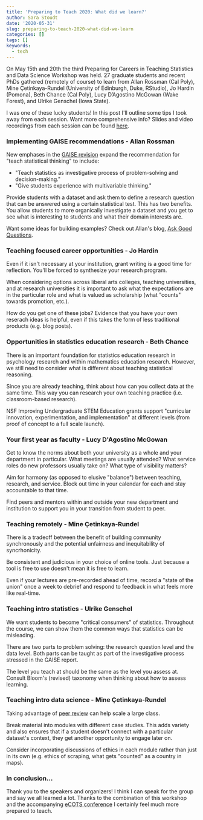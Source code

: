 ```yaml
---
title: 'Preparing to Teach 2020: What did we learn?'
author: Sara Stoudt
date: '2020-05-31'
slug: preparing-to-teach-2020-what-did-we-learn
categories: []
tags: []
keywords:
  - tech
---
```


On May 15th and 20th the third Preparing for Careers in Teaching Statistics and Data Science Workshop was held. 27 graduate students and recent PhDs gathered (remotely of course) to learn from Allan Rossman (Cal Poly), Mine Çetinkaya-Rundel (University of Edinburgh, Duke, RStudio), Jo Hardin (Pomona), Beth Chance (Cal Poly), Lucy D’Agostino McGowan (Wake Forest), and Ulrike Genschel (Iowa State). 

I was one of these lucky students! In this post I'll outline some tips I took away from each session. Want more comprehensive info? Slides and video recordings from each session can be found [here](https://preparingtoteach.org/agenda/).

<!--more-->

### Implementing GAISE recommendations - Allan Rossman

New emphases in the [GAISE revision](https://www.amstat.org/asa/education/Guidelines-for-Assessment-and-Instruction-in-Statistics-Education-Reports.aspx) expand the recommendation for "teach statistical thinking" to include:

- "Teach statistics as investigative process of problem-solving and decision-making."
- "Give students experience with multivariable thinking."

Provide students with a dataset and ask them to define a research question that can be answered using a certain statistical test. This has two benefits. You allow students to more organically investigate a dataset and you get to see what is interesting to students and what their domain interests are.

Want some ideas for building examples? Check out Allan's blog, [Ask Good Questions](https://askgoodquestions.blog/posts/).

### Teaching focused career opportunities - Jo Hardin

Even if it isn't necessary at your institution, grant writing is a good time for reflection. You'll be forced to synthesize your research program. 

When considering options across liberal arts colleges, teaching universities, and at research universities it is important to ask what the expectations are in the particular role and what is valued as scholarship (what "counts" towards promotion, etc.).

How do you get one of these jobs? Evidence that you have your own reserach ideas is helpful, even if this takes the form of less traditional products (e.g. blog posts).  

### Opportunities in statistics education research - Beth Chance

There is an important foundation for statistics education research in psychology research and within mathematics education research. However, we still need to consider what is different about teaching statistical reasoning.

Since you are already teaching, think about how can you collect data at the same time. This way you can research your own teaching practice (i.e. classroom-based research).

NSF Improving Undergraduate STEM Education grants support "curricular innovation, experimentation, and implementation" at different levels (from proof of concept to a full scale launch).

### Your first year as faculty - Lucy D'Agostino McGowan

Get to know the norms about both your university as a whole and your department in particular. What meetings are usually attended? What service roles do new professors usually take on? What type of visibility matters?

Aim for harmony (as opposed to elusive "balance") between teaching, research, and service. Block out time in your calendar for each and stay accountable to that time. 

Find peers and mentors within and outside your new department and institution to support you in your transition from student to peer.

### Teaching remotely - Mine Çetinkaya-Rundel

There is a tradeoff between the benefit of building community synchronously and the potential unfairness and inequitability of syncrhonicity.

Be consistent and judicious in your choice of online tools. Just because a tool is free to use doesn't mean it is free to learn. 

Even if your lectures are pre-recorded ahead of time, record a "state of the union" once a week to debrief and respond to feedback in what feels more like real-time.

### Teaching intro statistics - Ulrike Genschel

We want students to become "critical consumers" of statistics. Throughout the course, we can show them the common ways that statistics can be misleading.

There are two parts to problem solving: the research question level and the data level. Both parts can be taught as part of the investigative process stressed in the GAISE report.

The level you teach at should be the same as the level you assess at. Consult Bloom's (revised) taxonomy when thinking about how to assess learning.

### Teaching intro data science - Mine Çetinkaya-Rundel

Taking advantage of [peer review](https://rundel.github.io/ghclass/articles/instructions_students.html) can help scale a large class. 

Break material into modules with different case studies. This adds variety and also ensures that if a student doesn't connect with a particular dataset's context, they get another opportunity to engage later on. 

Consider incorporating discussions of ethics in each module rather than just in its own (e.g. ethics of scraping, what gets "counted" as a country in maps). 

### In conclusion...

Thank you to the speakers and organizers! I think I can speak for the group and say we all learned a lot. Thanks to the combination of this workshop and the accompanying [eCOTS conference](https://www.causeweb.org/cause/ecots/ecots20) I certainly feel much more prepared to teach. 


